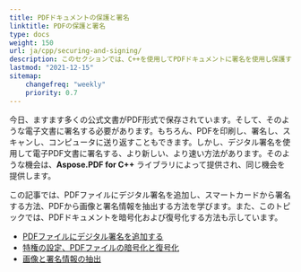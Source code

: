 ```yaml
---
title: PDFドキュメントの保護と署名 
linktitle: PDFの保護と署名
type: docs
weight: 150
url: ja/cpp/securing-and-signing/
description: このセクションでは、C++を使用してPDFドキュメントに署名を使用し保護する機能について説明します
lastmod: "2021-12-15"
sitemap:
    changefreq: "weekly"
    priority: 0.7
---
```


今日、ますます多くの公式文書がPDF形式で保存されています。そして、そのような電子文書に署名する必要があります。もちろん、PDFを印刷し、署名し、スキャンし、コンピュータに送り返すこともできます。しかし、デジタル署名を使用して電子PDF文書に署名する、より新しい、より速い方法があります。そのような機会は、**Aspose.PDF for C++** ライブラリによって提供され、同じ機会を提供します。

この記事では、PDFファイルにデジタル署名を追加し、スマートカードから署名する方法、PDFから画像と署名情報を抽出する方法を学びます。また、このトピックでは、PDFドキュメントを暗号化および復号化する方法も示しています。

- [PDFファイルにデジタル署名を追加する](/pdf/cpp/digitally-sign-pdf-file/)
- [特権の設定、PDFファイルの暗号化と復号化](/pdf/cpp/set-privileges-encrypt-and-decrypt-pdf-file/)
- [画像と署名情報の抽出](/pdf/cpp/extract-image-and-signature-information/)